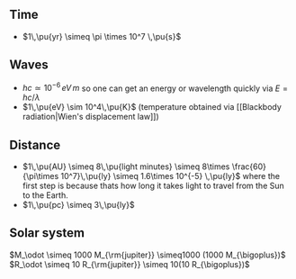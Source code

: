 
## Time
- $1\,\pu{yr} \simeq \pi \times 10^7 \,\pu{s}$


## Waves
- $hc \simeq 10^{-6}\,eV\,m$  so one can get an energy or wavelength quickly via $E = hc/\lambda$ 
- $1\,\pu{eV} \sim 10^4\,\pu{K}$ (temperature obtained via [[Blackbody radiation|Wien's displacement law]])


## Distance
- $1\,\pu{AU} \simeq 8\,\pu{light minutes} \simeq 8\times \frac{60}{\pi\times 10^7}\,\pu{ly} \simeq 1.6\times 10^{-5} \,\pu{ly}$ where the first step is because thats how long it takes light to travel from the Sun to the Earth.
- $1\,\pu{pc} \simeq 3\,\pu{ly}$


## Solar system
$M_\odot \simeq 1000 M_{\rm{jupiter}} \simeq1000 (1000 M_{\bigoplus})$
$R_\odot \simeq 10 R_{\rm{jupiter}} \simeq 10(10 R_{\bigoplus})$ 
